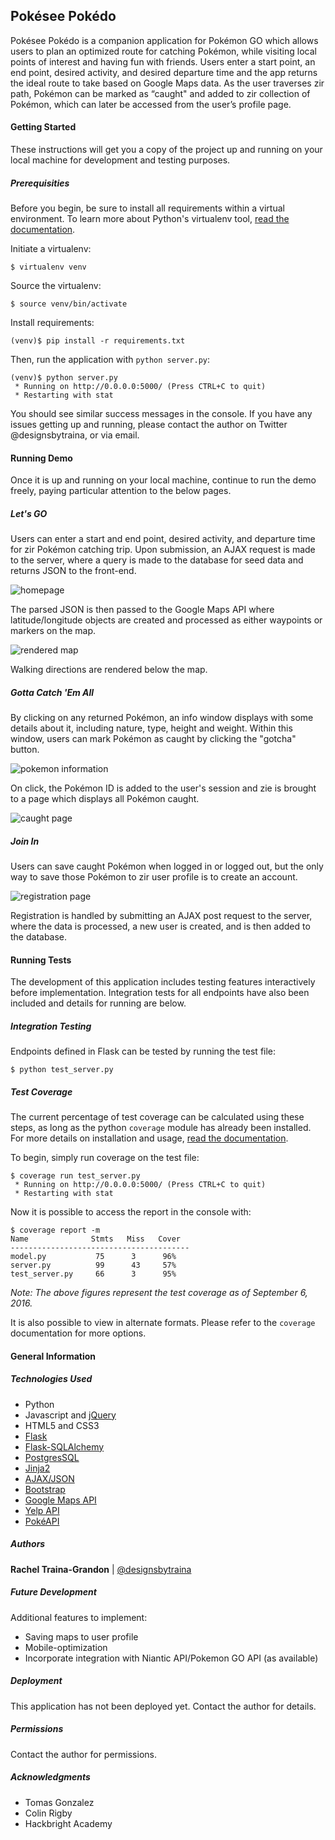 ## Pokésee Pokédo

Pokésee Pokédo is a companion application for Pokémon GO which allows users to plan an optimized route for catching Pokémon, while visiting local points of interest and having fun with friends. Users enter a start point, an end point, desired activity, and desired departure time and the app returns the ideal route to take based on Google Maps data. As the user traverses zir path, Pokémon can be marked as “caught" and added to zir collection of Pokémon, which can later be accessed from the user’s profile page.

#### Getting Started

These instructions will get you a copy of the project up and running on your local machine for development and testing purposes.

##### Prerequisities

Before you begin, be sure to install all requirements within a virtual environment. To learn more about Python's virtualenv tool, [read the documentation](https://virtualenv.pypa.io/en/stable/).

Initiate a virtualenv:

```
$ virtualenv venv
```

Source the virtualenv:

```
$ source venv/bin/activate
```

Install requirements:

```
(venv)$ pip install -r requirements.txt
```

Then, run the application with ```python server.py```:

```
(venv)$ python server.py
 * Running on http://0.0.0.0:5000/ (Press CTRL+C to quit)
 * Restarting with stat
```
You should see similar success messages in the console. If you have any issues getting up and running, please contact the author on Twitter @designsbytraina, or via email.

#### Running Demo
Once it is up and running on your local machine, continue to run the demo freely, paying particular attention to the below pages.

##### Let's GO
Users can enter a start and end point, desired activity, and departure time for zir Pokémon catching trip. Upon submission, an AJAX request is made to the server, where a query is made to the database for seed data and returns JSON to the front-end. 

![homepage](https://raw.githubusercontent.com/designsbytraina/pokeseepokedo_0.5/master/readme-screenshots/home.png "Homepage")

The parsed JSON is then passed to the Google Maps API where latitude/longitude objects are created and processed as either waypoints or markers on the map.

![rendered map](https://raw.githubusercontent.com/designsbytraina/pokeseepokedo_0.5/master/readme-screenshots/map.png "Rendered Google Map")

Walking directions are rendered below the map.

##### Gotta Catch 'Em All
By clicking on any returned Pokémon, an info window displays with some details about it, including nature, type, height and weight. Within this window, users can mark Pokémon as caught by clicking the "gotcha" button.

![pokemon information](https://raw.githubusercontent.com/designsbytraina/pokeseepokedo_0.5/master/readme-screenshots/infowindow.png "Pokemon Info Window")

On click, the Pokémon ID is added to the user's session and zie is brought to a page which displays all Pokémon caught.

![caught page](https://raw.githubusercontent.com/designsbytraina/pokeseepokedo_0.5/master/readme-screenshots/caught.png "Caught Page")

##### Join In
Users can save caught Pokémon when logged in or logged out, but the only way to save those Pokémon to zir user profile is to create an account.

![registration page](https://raw.githubusercontent.com/designsbytraina/pokeseepokedo_0.5/master/readme-screenshots/registration.png "Registration Page")

Registration is handled by submitting an AJAX post request to the server, where the data is processed, a new user is created, and is then added to the database.

#### Running Tests

The development of this application includes testing features interactively before implementation. Integration tests for all endpoints have also been included and details for running are below.

##### Integration Testing

Endpoints defined in Flask can be tested by running the test file:
```
$ python test_server.py
```

##### Test Coverage

The current percentage of test coverage can be calculated using these steps, as long as the python ```coverage``` module has already been installed. For more details on installation and usage, [read the documentation](https://coverage.readthedocs.io/en/coverage-4.2/).

To begin, simply run coverage on the test file:
```
$ coverage run test_server.py
 * Running on http://0.0.0.0:5000/ (Press CTRL+C to quit)
 * Restarting with stat
 ```
 Now it is possible to access the report in the console with:
 ```
 $ coverage report -m
 Name              Stmts   Miss   Cover
----------------------------------------
 model.py           75      3      96%
 server.py          99      43     57%
 test_server.py     66      3      95%
```
_Note: The above figures represent the test coverage as of September 6, 2016._

It is also possible to view in alternate formats. Please refer to the ```coverage``` documentation for more options.

#### General Information

##### Technologies Used

* Python
* Javascript and [jQuery](https://jquery.com/)
* HTML5 and CSS3
* [Flask](http://flask.pocoo.org/)
* [Flask-SQLAlchemy](http://flask-sqlalchemy.pocoo.org/2.1/)
* [PostgresSQL](https://www.postgresql.org/docs/)
* [Jinja2](http://jinja.pocoo.org/docs/dev/)
* [AJAX/JSON](https://api.jquery.com/category/ajax/)
* [Bootstrap](http://getbootstrap.com/2.3.2/)
* [Google Maps API](https://developers.google.com/maps/documentation/javascript/reference)
* [Yelp API](https://github.com/Yelp/yelp-api-v3)
* [PokéAPI](https://pokeapi.co/docsv2/)

##### Authors

**Rachel Traina-Grandon** | [@designsbytraina](https://twitter.com/designsbytraina)

##### Future Development

Additional features to implement:
* Saving maps to user profile
* Mobile-optimization
* Incorporate integration with Niantic API/Pokemon GO API (as available)

##### Deployment

This application has not been deployed yet. Contact the author for details.

##### Permissions

Contact the author for permissions.

##### Acknowledgments

* Tomas Gonzalez
* Colin Rigby
* Hackbright Academy
